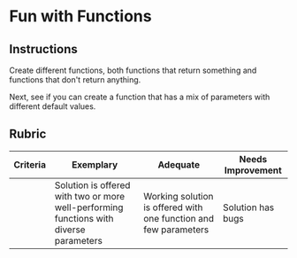 # Fun with Functions

## Instructions

Create different functions, both functions that return something and functions that don't return anything.

Next, see if you can create a function that has a mix of parameters with different default values.

## Rubric

| Criteria | Exemplary                                                                              | Adequate                                                         | Needs Improvement |
| -------- | -------------------------------------------------------------------------------------- | ---------------------------------------------------------------- | ----------------- |
|          | Solution is offered with two or more well-performing functions with diverse parameters | Working solution is offered with one function and few parameters | Solution has bugs |

